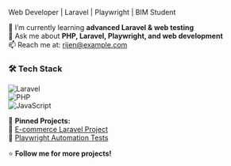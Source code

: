 Web Developer | Laravel | Playwright | BIM Student  

🌱 I’m currently learning **advanced Laravel & web testing**  
💬 Ask me about **PHP, Laravel, Playwright, and web development**  
📫 Reach me at: [rijen@example.com](mailto:rijen@example.com)  

### 🛠 Tech Stack  
![Laravel](https://img.shields.io/badge/Laravel-F55247?style=flat&logo=laravel&logoColor=white)  
![PHP](https://img.shields.io/badge/PHP-777BB4?style=flat&logo=php&logoColor=white)  
![JavaScript](https://img.shields.io/badge/JavaScript-F7DF1E?style=flat&logo=javascript&logoColor=black)  

📌 **Pinned Projects:**  
🔹 [E-commerce Laravel Project](https://github.com/RijenMaharjan/ecommerce)  
🔹 [Playwright Automation Tests](https://github.com/RijenMaharjan/playwright-tests)  

⭐ **Follow me for more projects!**
